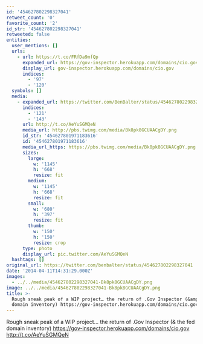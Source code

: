 ```yaml
---
id: '454627802298327041'
retweet_count: '0'
favorite_count: '2'
id_str: '454627802298327041'
retweeted: false
entities:
  user_mentions: []
  urls:
    - url: https://t.co/FRfDa9mfQp
      expanded_url: https://gov-inspector.herokuapp.com/domains/cio.gov
      display_url: gov-inspector.herokuapp.com/domains/cio.gov
      indices:
        - '97'
        - '120'
  symbols: []
  media:
    - expanded_url: https://twitter.com/BenBalter/status/454627802298327041/photo/1
      indices:
        - '121'
        - '143'
      url: http://t.co/AeYuSGMQeN
      media_url: http://pbs.twimg.com/media/Bk8pk8GCUAACgDY.png
      id_str: '454627801971183616'
      id: '454627801971183616'
      media_url_https: https://pbs.twimg.com/media/Bk8pk8GCUAACgDY.png
      sizes:
        large:
          w: '1145'
          h: '668'
          resize: fit
        medium:
          w: '1145'
          h: '668'
          resize: fit
        small:
          w: '680'
          h: '397'
          resize: fit
        thumb:
          w: '150'
          h: '150'
          resize: crop
      type: photo
      display_url: pic.twitter.com/AeYuSGMQeN
  hashtags: []
original_url: https://twitter.com/benbalter/status/454627802298327041
date: '2014-04-11T14:31:29.000Z'
images:
  - ../../media/454627802298327041-Bk8pk8GCUAACgDY.png
image: ../../media/454627802298327041-Bk8pk8GCUAACgDY.png
title: >-
  Rough sneak peak of a WIP project… the return of .Gov Inspector (&amp; the fed
  domain inventory) https://gov-inspector.herokuapp.com/domains/cio.gov…
---
```


Rough sneak peak of a WIP project… the return of .Gov Inspector (&amp; the fed domain inventory) https://gov-inspector.herokuapp.com/domains/cio.gov http://t.co/AeYuSGMQeN